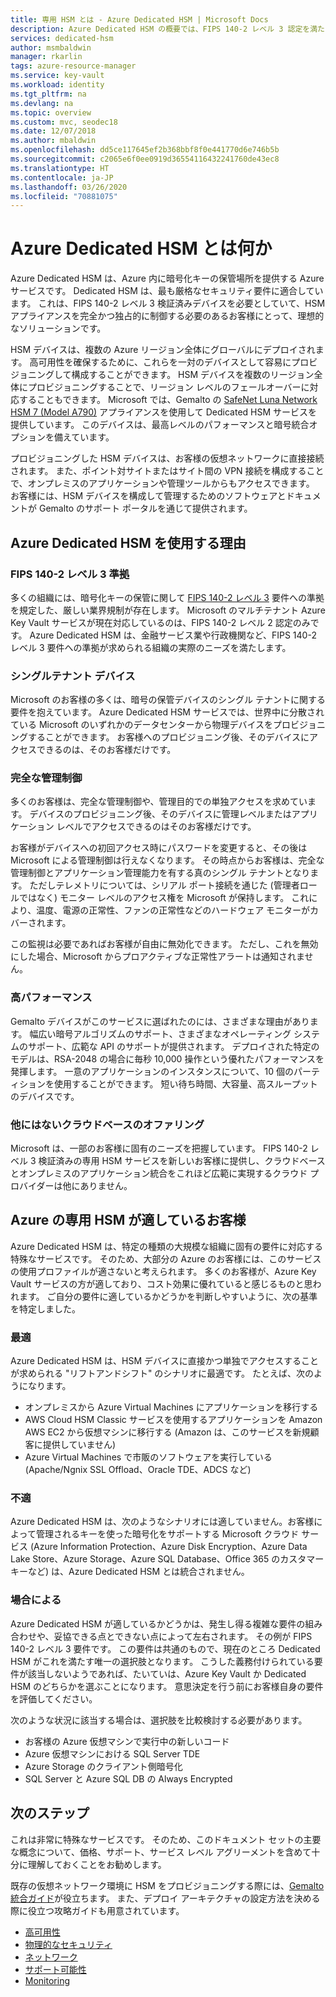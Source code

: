 ```yaml
---
title: 専用 HSM とは - Azure Dedicated HSM | Microsoft Docs
description: Azure Dedicated HSM の概要では、FIPS 140-2 レベル 3 認定を満たす Azure 内でのキーの保管機能について説明します
services: dedicated-hsm
author: msmbaldwin
manager: rkarlin
tags: azure-resource-manager
ms.service: key-vault
ms.workload: identity
ms.tgt_pltfrm: na
ms.devlang: na
ms.topic: overview
ms.custom: mvc, seodec18
ms.date: 12/07/2018
ms.author: mbaldwin
ms.openlocfilehash: dd5ce117645ef2b368bbf8f0e441770d6e746b5b
ms.sourcegitcommit: c2065e6f0ee0919d36554116432241760de43ec8
ms.translationtype: HT
ms.contentlocale: ja-JP
ms.lasthandoff: 03/26/2020
ms.locfileid: "70881075"
---
```

# <a name="what-is-azure-dedicated-hsm"></a>Azure Dedicated HSM とは何か

Azure Dedicated HSM は、Azure 内に暗号化キーの保管場所を提供する Azure サービスです。 Dedicated HSM は、最も厳格なセキュリティ要件に適合しています。 これは、FIPS 140-2 レベル 3 検証済みデバイスを必要としていて、HSM アプライアンスを完全かつ独占的に制御する必要のあるお客様にとって、理想的なソリューションです。 

 HSM デバイスは、複数の Azure リージョン全体にグローバルにデプロイされます。 高可用性を確保するために、これらを一対のデバイスとして容易にプロビジョニングして構成することができます。 HSM デバイスを複数のリージョン全体にプロビジョニングすることで、リージョン レベルのフェールオーバーに対応することもできます。 Microsoft では、Gemalto の [SafeNet Luna Network HSM 7 (Model A790)](https://safenet.gemalto.com/data-encryption/hardware-security-modules-hsms/safenet-network-hsm/) アプライアンスを使用して Dedicated HSM サービスを提供しています。 このデバイスは、最高レベルのパフォーマンスと暗号統合オプションを備えています。 

プロビジョニングした HSM デバイスは、お客様の仮想ネットワークに直接接続されます。 また、ポイント対サイトまたはサイト間の VPN 接続を構成することで、オンプレミスのアプリケーションや管理ツールからもアクセスできます。 お客様には、HSM デバイスを構成して管理するためのソフトウェアとドキュメントが Gemalto のサポート ポータルを通じて提供されます。

## <a name="why-use-azure-dedicated-hsm"></a>Azure Dedicated HSM を使用する理由

### <a name="fips-140-2-level-3-compliance"></a>FIPS 140-2 レベル 3 準拠

多くの組織には、暗号化キーの保管に関して [FIPS 140-2 レベル 3](https://csrc.nist.gov/publications/detail/fips/140/2/final) 要件への準拠を規定した、厳しい業界規制が存在します。 Microsoft のマルチテナント Azure Key Vault サービスが現在対応しているのは、FIPS 140-2 レベル 2 認定のみです。 Azure Dedicated HSM は、金融サービス業や行政機関など、FIPS 140-2 レベル 3 要件への準拠が求められる組織の実際のニーズを満たします。

### <a name="single-tenant-devices"></a>シングルテナント デバイス

Microsoft のお客様の多くは、暗号の保管デバイスのシングル テナントに関する要件を抱えています。 Azure Dedicated HSM サービスでは、世界中に分散されている Microsoft のいずれかのデータセンターから物理デバイスをプロビジョニングすることができます。 お客様へのプロビジョニング後、そのデバイスにアクセスできるのは、そのお客様だけです。

### <a name="full-administrative-control"></a>完全な管理制御

多くのお客様は、完全な管理制御や、管理目的での単独アクセスを求めています。 デバイスのプロビジョニング後、そのデバイスに管理レベルまたはアプリケーション レベルでアクセスできるのはそのお客様だけです。

 お客様がデバイスへの初回アクセス時にパスワードを変更すると、その後は Microsoft による管理制御は行えなくなります。 その時点からお客様は、完全な管理制御とアプリケーション管理能力を有する真のシングル テナントとなります。 ただしテレメトリについては、シリアル ポート接続を通じた (管理者ロールではなく) モニター レベルのアクセス権を Microsoft が保持します。 これにより、温度、電源の正常性、ファンの正常性などのハードウェア モニターがカバーされます。 
 
 この監視は必要であればお客様が自由に無効化できます。 ただし、これを無効にした場合、Microsoft からプロアクティブな正常性アラートは通知されません。

### <a name="high-performance"></a>高パフォーマンス

Gemalto デバイスがこのサービスに選ばれたのには、さまざまな理由があります。 幅広い暗号アルゴリズムのサポート、さまざまなオペレーティング システムのサポート、広範な API のサポートが提供されます。 デプロイされた特定のモデルは、RSA-2048 の場合に毎秒 10,000 操作という優れたパフォーマンスを発揮します。 一意のアプリケーションのインスタンスについて、10 個のパーティションを使用することができます。 短い待ち時間、大容量、高スループットのデバイスです。

### <a name="unique-cloud-based-offering"></a>他にはないクラウドベースのオファリング

Microsoft は、一部のお客様に固有のニーズを把握しています。 FIPS 140-2 レベル 3 検証済みの専用 HSM サービスを新しいお客様に提供し、クラウドベースとオンプレミスのアプリケーション統合をこれほど広範に実現するクラウド プロバイダーは他にありません。

## <a name="is-azure-dedicated-hsm-right-for-you"></a>Azure の専用 HSM が適しているお客様

Azure Dedicated HSM は、特定の種類の大規模な組織に固有の要件に対応する特殊なサービスです。 そのため、大部分の Azure のお客様には、このサービスの使用プロファイルが適さないと考えられます。 多くのお客様が、Azure Key Vault サービスの方が適しており、コスト効果に優れていると感じるものと思われます。 ご自分の要件に適しているかどうかを判断しやすいように、次の基準を特定しました。

### <a name="best-fit"></a>最適

Azure Dedicated HSM は、HSM デバイスに直接かつ単独でアクセスすることが求められる "リフトアンドシフト" のシナリオに最適です。 たとえば、次のようになります。

- オンプレミスから Azure Virtual Machines にアプリケーションを移行する
- AWS Cloud HSM Classic サービスを使用するアプリケーションを Amazon AWS EC2 から仮想マシンに移行する (Amazon は、このサービスを新規顧客に提供していません)
- Azure Virtual Machines で市販のソフトウェアを実行している (Apache/Ngnix SSL Offload、Oracle TDE、ADCS など) 

### <a name="not-a-fit"></a>不適

Azure Dedicated HSM は、次のようなシナリオには適していません。お客様によって管理されるキーを使った暗号化をサポートする Microsoft クラウド サービス (Azure Information Protection、Azure Disk Encryption、Azure Data Lake Store、Azure Storage、Azure SQL Database、Office 365 のカスタマー キーなど) は、Azure Dedicated HSM とは統合されません。

### <a name="it-depends"></a>場合による

Azure Dedicated HSM が適しているかどうかは、発生し得る複雑な要件の組み合わせや、妥協できる点とできない点によって左右されます。 その例が FIPS 140-2 レベル 3 要件です。 この要件は共通のもので、現在のところ Dedicated HSM がこれを満たす唯一の選択肢となります。 こうした義務付けられている要件が該当しないようであれば、たいていは、Azure Key Vault か Dedicated HSM のどちらかを選ぶことになります。 意思決定を行う前にお客様自身の要件を評価してください。

次のような状況に該当する場合は、選択肢を比較検討する必要があります。 

- お客様の Azure 仮想マシンで実行中の新しいコード
- Azure 仮想マシンにおける SQL Server TDE
- Azure Storage のクライアント側暗号化
- SQL Server と Azure SQL DB の Always Encrypted

## <a name="next-steps"></a>次のステップ

これは非常に特殊なサービスです。 そのため、このドキュメント セットの主要な概念について、価格、サポート、サービス レベル アグリーメントを含めて十分に理解しておくことをお勧めします。 

既存の仮想ネットワーク環境に HSM をプロビジョニングする際には、[Gemalto 統合ガイド](https://safenet.gemalto.com/partners/microsoft/)が役立ちます。 また、デプロイ アーキテクチャの設定方法を決める際に役立つ攻略ガイドも用意されています。

* [高可用性](high-availability.md)
* [物理的なセキュリティ](physical-security.md)
* [ネットワーク](networking.md)
* [サポート可能性](supportability.md)
* [Monitoring](monitoring.md)
